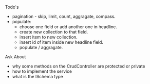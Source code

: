 Todo's

- pagination - skip, limit, count, aggragate, compass.
- populate:
    - choose one field or add another one in headline.
    - create new collection to that field.
    - insert item to new collection.
    - insert id of item inside new headline field.
    - populate / aggragate.


Ask About
- why some methods on the CrudController are protected or private
- how to implement the service
- what is the ISchema type


